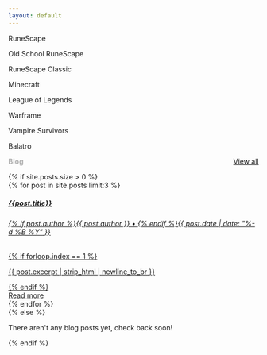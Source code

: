 ```yaml
---
layout: default
---
```


<div class="row home-row">
    <div id="projects">
        <div class="project">
            <a id="project-rs" href="https://runescape.wiki/" >
                <div class="logo"></div>
            </a>
            <p>RuneScape</p>
        </div>
        <div class="project">
            <a id="project-osrs" href="https://oldschool.runescape.wiki/">
                <div class="logo"></div>
            </a>
            <p>Old School RuneScape</p>
        </div>
        <div class="project">
            <a id="project-rsc" href="https://classic.runescape.wiki/" >
                <div class="logo"></div>
            </a>
            <p>RuneScape Classic</p>
        </div>
        <!--<div class="project">
            <a id="project-rsdw" href="https://dragonwilds.runescape.wiki/" >
                <div class="logo"></div>
            </a>
            <p>RuneScape: Dragonwilds</p>
        </div>-->
        <div class="project">
            <a id="project-mc" href="https://minecraft.wiki/" >
                <div class="logo"></div>
            </a>
            <p>Minecraft</p>
        </div>
        <div class="project">
            <a id="project-lol" href="https://wiki.leagueoflegends.com/en-us/" >
                <div class="logo"></div>
            </a>
            <p>League of Legends</p>
        </div>
        <div class="project">
            <a id="project-wf" href="https://wiki.warframe.com/" >
                <div class="logo"></div>
            </a>
            <p>Warframe</p>
        </div>
        <div class="project">
            <a id="project-vs" href="https://vampire.survivors.wiki/" >
                <div class="logo"></div>
            </a>
            <p>Vampire Survivors</p>
        </div>
        <div class="project">
            <a id="project-balatro" href="https://balatrowiki.org/" >
                <div class="logo"></div>
            </a>
            <p>Balatro</p>
        </div>
    </div>
    <div class="blog-container">
        <div style="display: flex; align-items: center; margin-bottom: 1em; gap: 1em; justify-content: space-between">
            <h2 style="font-size: 1em; font-weight: bold; margin: 0; color: #afafaf;">Blog</h2>
            <a href="/blog/" class="blog-all-posts">
                View all
            </a>
        </div>
        {% if site.posts.size > 0 %}
        <div id="posts">
            <div class="row" style="flex-direction: column; gap: 5px;">
                {% for post in site.posts limit:3 %}
                <div class="post-col">
                    <a href="{{post.url}}" class="card text-white">
                        <div class="card-body">
                            <h5 class="card-title">{{post.title}}</h5>
                            <h6 class="card-subtitle">{% if post.author %}{{ post.author }} &#8226; {% endif %}{{ post.date | date: "%-d %B %Y" }}</h6>
                            {% if forloop.index == 1 %}
                            <p>{{ post.excerpt | strip_html | newline_to_br }}</p>
                            {% endif %}
                        </div>
                        <div class="card-button">
                            Read more
                        </div>
                    </a>
                </div>
                {% endfor %}
            </div>
        </div>
        {% else %}
        <p>There aren't any blog posts yet, check back soon!</p>
        {% endif %}
    </div>
</div>
